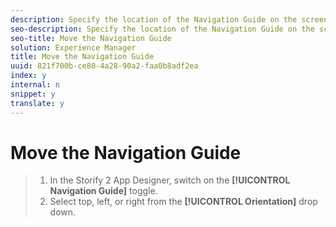 ```yaml
---
description: Specify the location of the Navigation Guide on the screen.
seo-description: Specify the location of the Navigation Guide on the screen.
seo-title: Move the Navigation Guide
solution: Experience Manager
title: Move the Navigation Guide
uuid: 821f700b-ce80-4a28-90a2-faa0b8adf2ea
index: y
internal: n
snippet: y
translate: y
---
```


# Move the Navigation Guide


>1. In the Storify 2 App Designer, switch on the **[!UICONTROL  Navigation Guide]** toggle.
>1. Select top, left, or right from the **[!UICONTROL  Orientation]** drop down.
